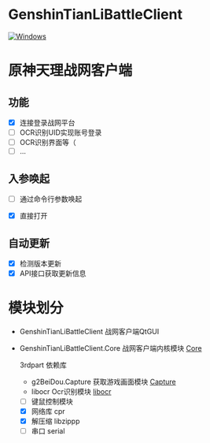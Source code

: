 # GenshinTianLiBattleClient

[![Windows](https://github.com/GenshinTianLiBattle/GenshinTianLiBattleClient/actions/workflows/windows.yml/badge.svg)](https://github.com/GenshinTianLiBattle/GenshinTianLiBattleClient/actions/workflows/windows.yml)

# 原神天理战网客户端

## 功能

- [x] 连接登录战网平台
- [ ] OCR识别UID实现账号登录
- [ ] OCR识别界面等（
- [ ] ...

## 入参唤起

- [ ] 通过命令行参数唤起
- [x] 直接打开


## 自动更新

- [x] 检测版本更新
- [x] API接口获取更新信息

# 模块划分

- GenshinTianLiBattleClient 战网客户端QtGUI 
- GenshinTianLiBattleClient.Core 战网客户端内核模块 [Core](https://github.com/GenshinTianLiBattle/GenshinTianLiBattleClient.Core.git)
    
    3rdpart 依赖库
    - g2BeiDou.Capture 获取游戏画面模块 [Capture](https://github.com/g2BeiDou/g2BeiDou.Capture.git)
	- libocr Ocr识别模块 [libocr](https://github.com/GengGode/libocr.git)
    - [ ] 键鼠控制模块
    - [x] 网络库 cpr
    - [x] 解压缩 libzippp
    - [ ] 串口 serial
